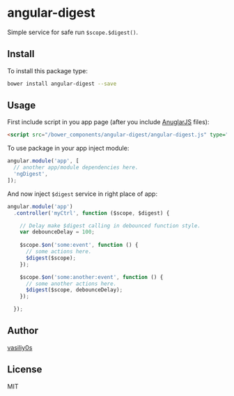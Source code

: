 # angular-digest
Simple service for safe run `$scope.$digest()`.

## Install
To install this package type:
```sh
bower install angular-digest --save
```

## Usage
First include script in you app page (after you include [AnuglarJS](https://angularjs.org/) files):
```html
<script src="/bower_components/angular-digest/angular-digest.js" type="text/javascript" charset="utf-8" async defer></script>
```

To use package in your app inject module:
```js
angular.module('app', [
  // another app/module dependencies here.
  'ngDigest',
]);
```

And now inject `$digest` service in right place of app:
```js
angular.module('app')
  .controller('myCtrl', function ($scope, $digest) {

    // Delay make $digest calling in debounced function style.
    var debounceDelay = 100;
    
    $scope.$on('some:event', function () {
      // some actions here.
      $digest($scope);
    });

    $scope.$on('some:another:event', function () {
      // some another actions here.
      $digest($scope, debounceDelay);
    });

  });
```

## Author
[vasiliy0s](http://vasiliy0s.com)

## License
MIT
